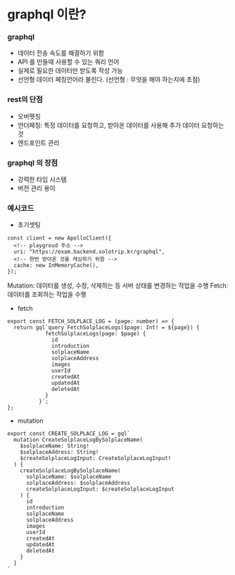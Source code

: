 # graphql 이란?

### graphql

- 데이터 전송 속도를 해결하기 위함
- API 를 만들때 사용할 수 있는 쿼리 언어
- 실제로 필요한 데이터만 받도록 작성 가능
- 선언형 데이터 페칭언어라 불린다. (선언형 : 무엇을 해야 하는지에 초점)

### rest의 단점

- 오버펫칭
- 언더페칭: 특정 데이터를 요청하고, 받아온 데이터를 사용해 추가 데이터 요청하는것
- 엔드포인트 관리

### graphql 의 장점

- 강력한 타입 시스템
- 버전 관리 용이

### 예시코드

- 초기셋팅

```
const client = new ApolloClient({
  <!-- playgroud 주소 -->
  uri: "https://exam.backend.solotrip.kr/graphql",
  <!-- 한번 받아온 것을 캐싱하기 위함 -->
  cache: new InMemoryCache(),
});

```

Mutation: 데이터를 생성, 수정, 삭제하는 등 서버 상태를 변경하는 작업을 수행
Fetch: 데이터를 조회하는 작업을 수행

- fetch

```
export const FETCH_SOLPLACE_LOG = (page: number) => {
  return gql`query FetchSolplaceLogs($page: Int! = ${page}) {
            fetchSolplaceLogs(page: $page) {
              id
              introduction
              solplaceName
              solplaceAddress
              images
              userId
              createdAt
              updatedAt
              deletedAt
            }
          }`;
};

```

- mutation

```
export const CREATE_SOLPLACE_LOG = gql`
  mutation CreateSolplaceLogBySolplaceName(
    $solplaceName: String!
    $solplaceAddress: String!
    $createSolplaceLogInput: CreateSolplaceLogInput!
  ) {
    createSolplaceLogBySolplaceName(
      solplaceName: $solplaceName
      solplaceAddress: $solplaceAddress
      createSolplaceLogInput: $createSolplaceLogInput
    ) {
      id
      introduction
      solplaceName
      solplaceAddress
      images
      userId
      createdAt
      updatedAt
      deletedAt
    }
  }
`
```

